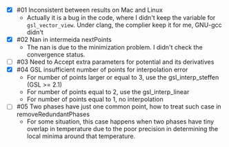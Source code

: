 <!--
 * @Description  : The ISSUES in the Code need to be solved
 * @Author       : Yongcheng Wu
 * @Date         : 2020-01-15 19:47:42
 * @LastEditors  : Yongcheng Wu
 * @LastEditTime : 2020-01-22 16:44:46
 -->
- [x] #01 Inconsistent between results on Mac and Linux
  - Actually it is a bug in the code, where I didn't keep the variable for `gsl_vector_view`. Under clang, the complier keep it for me, GNU-gcc didn't
- [x] #02 Nan in intermeida nextPoints
  - The nan is due to the minimization problem. I didn't check the convergence status.
- [ ] #03 Need to Accept extra parameters for potential and its derivatives
- [x] #04 GSL insufficient number of points for interpolation error
  - For number of points larger or equal to 3, use the gsl_interp_steffen (GSL >= 2.1)
  - For number of points equal to 2, use the gsl_interp_linear
  - For number of points equal to 1, no interpolation
- [ ] #05 Two phases have just one common point, how to treat such case in removeRedundantPhases
  - For some situation, this case happens when two phases have tiny overlap in temperature due to the poor precision in determining the local minima around that temperature.